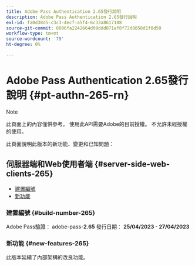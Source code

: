 ```yaml
---
title: Adobe Pass Authentication 2.65發行說明
description: Adobe Pass Authentication 2.65發行說明
exl-id: fa0d38d5-c3c3-4ecf-a5f4-6c33a8617108
source-git-commit: 8896fa2242664d09ddd871af8f72d8858d1f0d50
workflow-type: tm+mt
source-wordcount: '79'
ht-degree: 0%

---
```


# Adobe Pass Authentication 2.65發行說明 {#pt-authn-265-rn}

>[!NOTE]
>
>此頁面上的內容僅供參考。 使用此API需要Adobe的目前授權。 不允許未經授權的使用。

此頁面說明此版本的新功能、變更和已知問題：

## 伺服器端和Web使用者端 {#server-side-web-clients-265}

* [建置編號](#build-number-265)
* [新功能](#new-features-265)

### 建置編號 {#build-number-265}

Adobe Pass驗證： adobe-pass-**2.65**
發行日期： **25/04/2023 - 27/04/2023**

### 新功能 {#new-features-265}

此版本延續了內部架構的改良功能。
